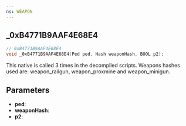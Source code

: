 ```yaml
---
ns: WEAPON
---
```

## _0xB4771B9AAF4E68E4

```c
// 0xB4771B9AAF4E68E4
void _0xB4771B9AAF4E68E4(Ped ped, Hash weaponHash, BOOL p2);
```

This native is called 3 times in the decompiled scripts. Weapons hashes used are: weapon_railgun, weapon_proxmine and weapon_minigun.

## Parameters
* **ped**: 
* **weaponHash**: 
* **p2**: 

